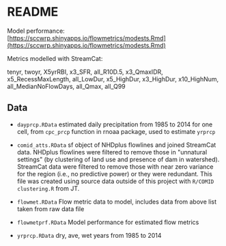# README

Model performance: [https://sccwrp.shinyapps.io/flowmetrics/modests.Rmd](https://sccwrp.shinyapps.io/flowmetrics/modests.Rmd)

Metrics modelled with StreamCat:

tenyr, twoyr, X5yrRBI, x3_SFR, all_R10D.5, x3_QmaxIDR, x5_RecessMaxLength, all_LowDur, x5_HighDur, x3_HighDur, x10_HighNum, all_MedianNoFlowDays, all_Qmax, all_Q99

## Data

* `dayprcp.RData` estimated daily precipitation from 1985 to 2014 for one cell, from `cpc_prcp` function in rnoaa package, used to estimate `yrprcp`

* `comid_atts.RData` sf object of NHDplus flowlines and joined StreamCat data.  NHDplus flowlines were filtered to remove those in "unnatural settings" (by clustering of land use and presence of dam in watershed).  StreamCat data were filtered to remove those with near zero variance for the region (i.e., no predictive power) or they were redundant.  This file was created using source data outside of this project with `R/COMID clustering.R` from JT.

* `flowmet.RData` Flow metric data to model, includes data from above list taken from raw data file

* `flowmetprf.RData` Model performance for estimated flow metrics

* `yrprcp.RData` dry, ave, wet years from 1985 to 2014